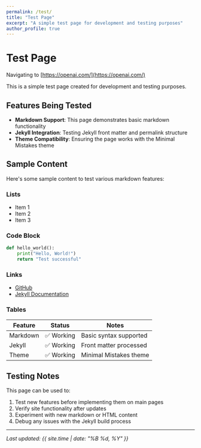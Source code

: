 ```yaml
---
permalink: /test/
title: "Test Page"
excerpt: "A simple test page for development and testing purposes"
author_profile: true
---
```


# Test Page

Navigating to [https://openai.com/](https://openai.com/)

This is a simple test page created for development and testing purposes.

## Features Being Tested

- **Markdown Support**: This page demonstrates basic markdown functionality
- **Jekyll Integration**: Testing Jekyll front matter and permalink structure
- **Theme Compatibility**: Ensuring the page works with the Minimal Mistakes theme

## Sample Content

Here's some sample content to test various markdown features:

### Lists
- Item 1
- Item 2
- Item 3

### Code Block
```python
def hello_world():
    print("Hello, World!")
    return "Test successful"
```

### Links
- [GitHub](https://github.com)
- [Jekyll Documentation](https://jekyllrb.com/)

### Tables
| Feature | Status | Notes |
|---------|--------|-------|
| Markdown | ✅ Working | Basic syntax supported |
| Jekyll | ✅ Working | Front matter processed |
| Theme | ✅ Working | Minimal Mistakes theme |

## Testing Notes

This page can be used to:
1. Test new features before implementing them on main pages
2. Verify site functionality after updates
3. Experiment with new markdown or HTML content
4. Debug any issues with the Jekyll build process

---

*Last updated: {{ site.time | date: "%B %d, %Y" }}*
